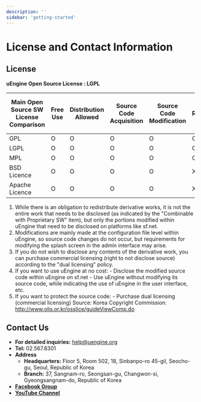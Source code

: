 ```yaml
---
description: ''
sidebar: 'getting-started'
---
```

# License and Contact Information

## License
**uEngine Open Source License : LGPL**

| Main Open Source SW License Comparison | Free Use | Distribution Allowed | Source Code Acquisition | Source Code Modification | Obligation to Redistribute Derivative Works | Combinable with Proprietary SW |
|-----------------------------|--------------|--------------|-----------------|-----------------|------------------------|------------------|
| GPL                         | O            | O            | O               | O               | O                      | X                |
| LGPL                        | O            | O            | O               | O               | O                      | O                |
| MPL                         | O            | O            | O               | O               | O                      | O                |
| BSD Licence                 | O            | O            | O               | O               | X                      | O                |
| Apache Licence              | O            | O            | O               | O               | X                      | O                |

1) While there is an obligation to redistribute derivative works, it is not the entire work that needs to be disclosed (as indicated by the "Combinable with Proprietary SW" item), but only the portions modified within uEngine that need to be disclosed on platforms like sf.net. </br>
2) Modifications are mainly made at the configuration file level within uEngine, so source code changes do not occur, but requirements for modifying the splash screen in the admin interface may arise. </br>
3) If you do not wish to disclose any contents of the derivative work, you can purchase commercial licensing (right to not disclose source) according to the "dual licensing" policy.</br>
4) If you want to use uEngine at no cost: - Disclose the modified source code within uEngine on sf.net - Use uEngine without modifying its source code, while indicating the use of uEngine in the user interface, etc. </br>
5) If you want to protect the source code: - Purchase dual licensing (commercial licensing) Source: Korea Copyright Commission: http://www.olis.or.kr/osslice/guideViewComp.do

## Contact Us
- **For detailed inquiries:** [help@uengine.org](mailto:help@uengine.org)
- **Tel:** 02.567.8301
- **Address**
  + **Headquarters:** Floor 5, Room 502, 18, Sinbanpo-ro 45-gil, Seocho-gu, Seoul, Republic of Korea
  + **Branch:** 37, Sangnam-ro, Seongsan-gu, Changwon-si, Gyeongsangnam-do, Republic of Korea
- **[Facebook Group](https://www.facebook.com/groups/uenginebpm/)**
- **[YouTube Channel](https://www.youtube.com/channel/UCWXNEfACspVtCa-hyYBC76g)**